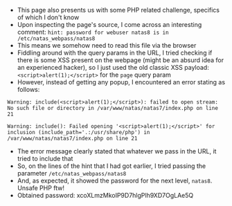 - This page also presents us with some PHP related challenge, specifics of which I don't know
- Upon inspecting the page's source, I come across an interesting comment: ``` hint: password for webuser natas8 is in /etc/natas_webpass/natas8 ```
- This means we somehow need to read this file via the browser
- Fiddling around with the query params in the URL, I tried checking if there is some XSS present on the webpage (might be an absurd idea for an experienced hacker), so I just used the old classic XSS payload: ```<script>alert(1);</script>``` for the ```page``` query param
- However, instead of getting any popup, I encountered an error stating as follows:
```
Warning: include(<script>alert(1);</script>): failed to open stream: No such file or directory in /var/www/natas/natas7/index.php on line 21  
  
Warning: include(): Failed opening '<script>alert(1);</script>' for inclusion (include_path='.:/usr/share/php') in /var/www/natas/natas7/index.php on line 21
```
- The error message clearly stated that whatever we pass in the URL, it tried to include that
- So, on the lines of the hint that I had got earlier, I tried passing the parameter ```/etc/natas_webpass/natas8```
- And, as expected, it showed the password for the next level, ```natas8```. Unsafe PHP ftw!
- Obtained password: xcoXLmzMkoIP9D7hlgPlh9XD7OgLAe5Q
